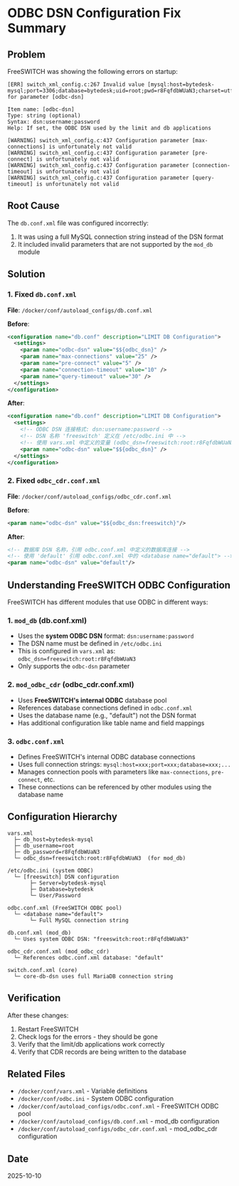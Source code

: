 # ODBC DSN Configuration Fix Summary

## Problem
FreeSWITCH was showing the following errors on startup:

```
[ERR] switch_xml_config.c:267 Invalid value [mysql:host=bytedesk-mysql;port=3306;database=bytedesk;uid=root;pwd=r8FqfdbWUaN3;charset=utf8mb4] for parameter [odbc-dsn]

Item name: [odbc-dsn]
Type: string (optional)
Syntax: dsn:username:password
Help: If set, the ODBC DSN used by the limit and db applications

[WARNING] switch_xml_config.c:437 Configuration parameter [max-connections] is unfortunately not valid
[WARNING] switch_xml_config.c:437 Configuration parameter [pre-connect] is unfortunately not valid
[WARNING] switch_xml_config.c:437 Configuration parameter [connection-timeout] is unfortunately not valid
[WARNING] switch_xml_config.c:437 Configuration parameter [query-timeout] is unfortunately not valid
```

## Root Cause
The `db.conf.xml` file was configured incorrectly:
1. It was using a full MySQL connection string instead of the DSN format
2. It included invalid parameters that are not supported by the `mod_db` module

## Solution

### 1. Fixed `db.conf.xml`
**File**: `/docker/conf/autoload_configs/db.conf.xml`

**Before**:
```xml
<configuration name="db.conf" description="LIMIT DB Configuration">
  <settings>
    <param name="odbc-dsn" value="$${odbc_dsn}" />
    <param name="max-connections" value="25" />
    <param name="pre-connect" value="5" />
    <param name="connection-timeout" value="10" />
    <param name="query-timeout" value="30" />
  </settings>
</configuration>
```

**After**:
```xml
<configuration name="db.conf" description="LIMIT DB Configuration">
  <settings>
    <!-- ODBC DSN 连接格式: dsn:username:password -->
    <!-- DSN 名称 'freeswitch' 定义在 /etc/odbc.ini 中 -->
    <!-- 使用 vars.xml 中定义的变量 (odbc_dsn=freeswitch:root:r8FqfdbWUaN3) -->
    <param name="odbc-dsn" value="$${odbc_dsn}" />
  </settings>
</configuration>
```

### 2. Fixed `odbc_cdr.conf.xml`
**File**: `/docker/conf/autoload_configs/odbc_cdr.conf.xml`

**Before**:
```xml
<param name="odbc-dsn" value="$${odbc_dsn:freeswitch}"/>
```

**After**:
```xml
<!-- 数据库 DSN 名称，引用 odbc.conf.xml 中定义的数据库连接 -->
<!-- 使用 'default' 引用 odbc.conf.xml 中的 <database name="default"> -->
<param name="odbc-dsn" value="default"/>
```

## Understanding FreeSWITCH ODBC Configuration

FreeSWITCH has different modules that use ODBC in different ways:

### 1. `mod_db` (db.conf.xml)
- Uses the **system ODBC DSN** format: `dsn:username:password`
- The DSN name must be defined in `/etc/odbc.ini`
- This is configured in `vars.xml` as: `odbc_dsn=freeswitch:root:r8FqfdbWUaN3`
- Only supports the `odbc-dsn` parameter

### 2. `mod_odbc_cdr` (odbc_cdr.conf.xml)
- Uses **FreeSWITCH's internal ODBC** database pool
- References database connections defined in `odbc.conf.xml`
- Uses the database name (e.g., "default") not the DSN format
- Has additional configuration like table name and field mappings

### 3. `odbc.conf.xml`
- Defines FreeSWITCH's internal ODBC database connections
- Uses full connection strings: `mysql:host=xxx;port=xxx;database=xxx;...`
- Manages connection pools with parameters like `max-connections`, `pre-connect`, etc.
- These connections can be referenced by other modules using the database name

## Configuration Hierarchy

```
vars.xml
  ├─ db_host=bytedesk-mysql
  ├─ db_username=root
  ├─ db_password=r8FqfdbWUaN3
  └─ odbc_dsn=freeswitch:root:r8FqfdbWUaN3  (for mod_db)

/etc/odbc.ini (system ODBC)
  └─ [freeswitch] DSN configuration
       ├─ Server=bytedesk-mysql
       ├─ Database=bytedesk
       └─ User/Password

odbc.conf.xml (FreeSWITCH ODBC pool)
  └─ <database name="default">
       └─ Full MySQL connection string

db.conf.xml (mod_db)
  └─ Uses system ODBC DSN: "freeswitch:root:r8FqfdbWUaN3"

odbc_cdr.conf.xml (mod_odbc_cdr)
  └─ References odbc.conf.xml database: "default"

switch.conf.xml (core)
  └─ core-db-dsn uses full MariaDB connection string
```

## Verification

After these changes:
1. Restart FreeSWITCH
2. Check logs for the errors - they should be gone
3. Verify that the limit/db applications work correctly
4. Verify that CDR records are being written to the database

## Related Files
- `/docker/conf/vars.xml` - Variable definitions
- `/docker/conf/odbc.ini` - System ODBC configuration
- `/docker/conf/autoload_configs/odbc.conf.xml` - FreeSWITCH ODBC pool
- `/docker/conf/autoload_configs/db.conf.xml` - mod_db configuration
- `/docker/conf/autoload_configs/odbc_cdr.conf.xml` - mod_odbc_cdr configuration

## Date
2025-10-10

